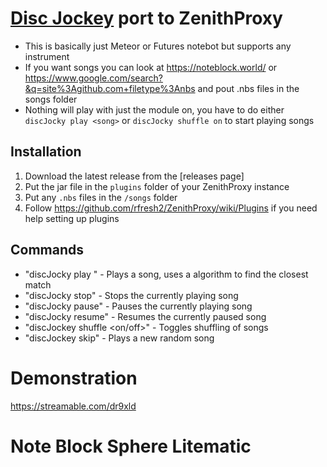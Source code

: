 # [Disc Jockey](https://github.com/SemmieDev/Disc-Jockey) port to ZenithProxy

- This is basically just Meteor or Futures notebot but supports any instrument
- If you want songs you can look at https://noteblock.world/ or https://www.google.com/search?&q=site%3Agithub.com+filetype%3Anbs and pout .nbs files in the songs folder
- Nothing will play with just the module on, you have to do either `discJocky play <song>` or `discJocky shuffle on` to start playing songs
## Installation
1. Download the latest release from the [releases page]
2. Put the jar file in the `plugins` folder of your ZenithProxy instance
3. Put any `.nbs` files in the `/songs` folder
4. Follow https://github.com/rfresh2/ZenithProxy/wiki/Plugins if you need help setting up plugins

## Commands
- "discJocky play <song>" - Plays a song, uses a algorithm to find the closest match
- "discJocky stop" - Stops the currently playing song
- "discJocky pause" - Pauses the currently playing song
- "discJocky resume" - Resumes the currently paused song
- "discJockey shuffle <on/off>" - Toggles shuffling of songs
- "discJockey skip" - Plays a new random song

# Demonstration

 https://streamable.com/dr9xld
 
# Note Block Sphere Litematic